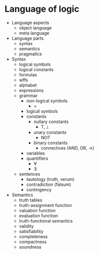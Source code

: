 # Language of logic

- Language aspects
  - object language
  - meta language
- Language parts
  - syntax
  - semantics
  - pragmatics
- Syntax
  - logical symbols
  - logical constants
  - formulas
  - wffs
  - alphabet
  - expressions
  - grammar
    - non-logical symbols
      - =
    - logical symbols
    - constants
      - nullary constants
        - Τ, ⟘
      - unary constants
        - NOT
      - binary constants
        - connectives (AND, OR, →)
    - variables
    - quantifiers
      - ∀
      - ∃
  - sentences
    - tautology (truth, verum)
    - contradiction (falsum)
    - contingency
- Semantics
  - truth tables
  - truth-assignment function
  - valuation function
  - evaluation function
  - truth-functional semantics
  - validity
  - satisfiability
  - completeness
  - compactness
  - soundness
